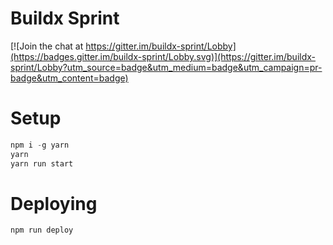 # Buildx Sprint

[![Join the chat at https://gitter.im/buildx-sprint/Lobby](https://badges.gitter.im/buildx-sprint/Lobby.svg)](https://gitter.im/buildx-sprint/Lobby?utm_source=badge&utm_medium=badge&utm_campaign=pr-badge&utm_content=badge)

# Setup

```javascript
npm i -g yarn
yarn
yarn run start
```

# Deploying

```javascript
npm run deploy
```
